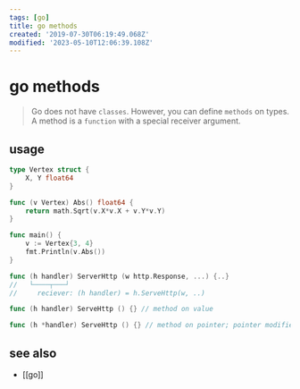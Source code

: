 ```yaml
---
tags: [go]
title: go methods
created: '2019-07-30T06:19:49.068Z'
modified: '2023-05-10T12:06:39.108Z'
---
```


# go methods

> Go does not have `classes`. However, you can define `methods` on types.
> A method is a `function` with a special receiver argument. 

## usage

```go
type Vertex struct {
	X, Y float64
}

func (v Vertex) Abs() float64 {
	return math.Sqrt(v.X*v.X + v.Y*v.Y)
}

func main() {
	v := Vertex{3, 4}
	fmt.Println(v.Abs())
}
```

```go
func (h handler) ServerHttp (w http.Response, ...) {..}
//   └────┬───┘
//     reciever: (h handler) = h.ServeHttp(w, ..)

func (h handler) ServeHttp () {} // method on value

func (h *handler) ServeHttp () {} // method on pointer; pointer modifies reciever
```

## see also

- [[go]]
